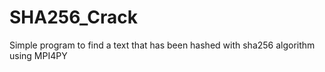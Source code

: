 # SHA256_Crack
Simple program to find a text that has been hashed with sha256 algorithm using MPI4PY
